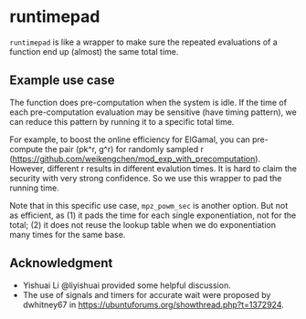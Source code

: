 # runtimepad

`runtimepad` is like a wrapper to make sure the repeated evaluations of a function end up (almost) the same total time.

## Example use case

The function does pre-computation when the system is idle. If the time of each pre-computation evaluation may be sensitive (have timing pattern), we can reduce this pattern by running it to a specific total time.

For example, to boost the online efficiency for ElGamal, you can pre-compute the pair (pk^r, g^r) for randomly sampled r (https://github.com/weikengchen/mod_exp_with_precomputation). However, different r results in different evalution times. It is hard to claim the security with very strong confidence. So we use this wrapper to pad the running time.

Note that in this specific use case, `mpz_powm_sec` is another option. But not as efficient, as (1) it pads the time for each single exponentiation, not for the total; (2) it does not reuse the lookup table when we do exponentiation many times for the same base. 

## Acknowledgment

- Yishuai Li @liyishuai provided some helpful discussion.
- The use of signals and timers for accurate wait were proposed by dwhitney67 in https://ubuntuforums.org/showthread.php?t=1372924.
